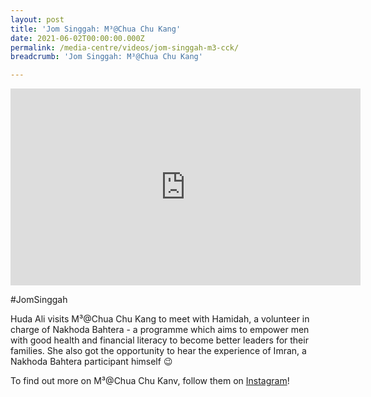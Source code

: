 ```yaml
---
layout: post
title: 'Jom Singgah: M³@Chua Chu Kang'
date: 2021-06-02T00:00:00.000Z
permalink: /media-centre/videos/jom-singgah-m3-cck/
breadcrumb: 'Jom Singgah: M³@Chua Chu Kang'

---
```



<div class="bp-youtube">
<iframe width="560" height="315" src="https://www.youtube.com/embed/ecalubvmFmA" title="YouTube video player" frameborder="0" allow="accelerometer; autoplay; clipboard-write; encrypted-media; gyroscope; picture-in-picture" allowfullscreen></iframe>
</div>

#JomSinggah

Huda Ali visits M³@Chua Chu Kang to meet with Hamidah, a volunteer in charge of Nakhoda Bahtera - a programme which aims to empower men with good health and financial literacy to become better leaders for their families. She also got the opportunity to hear the experience of Imran, a Nakhoda Bahtera participant himself 😉


To find out more on M³@Chua Chu Kanv, follow them on [Instagram](https://www.instagram.com/m3atcckgrc/)! 

